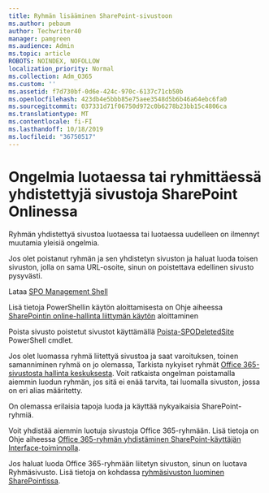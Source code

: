 ```yaml
---
title: Ryhmän lisääminen SharePoint-sivustoon
ms.author: pebaum
author: Techwriter40
manager: pamgreen
ms.audience: Admin
ms.topic: article
ROBOTS: NOINDEX, NOFOLLOW
localization_priority: Normal
ms.collection: Adm_O365
ms.custom: ''
ms.assetid: f7d730bf-0d6e-424c-970c-6137c71cb50b
ms.openlocfilehash: 423db4e5bbb85e75aee3548d5b6b46a64ebc6fa0
ms.sourcegitcommit: 037331d71f06750d972c0b6278b23bb15c4806ca
ms.translationtype: MT
ms.contentlocale: fi-FI
ms.lasthandoff: 10/18/2019
ms.locfileid: "36750517"
---
```

# <a name="issues-when-creating-or-group-connected-sites-in-sharepoint-online"></a>Ongelmia luotaessa tai ryhmittäessä yhdistettyjä sivustoja SharePoint Onlinessa

Ryhmän yhdistettyä sivustoa luotaessa tai luotaessa uudelleen on ilmennyt muutamia yleisiä ongelmia.

 Jos olet poistanut ryhmän ja sen yhdistetyn sivuston ja haluat luoda toisen sivuston, jolla on sama URL-osoite, sinun on poistettava edellinen sivusto pysyvästi.

Lataa [SPO Management Shell](https://support.office.com/article/introduction-to-the-sharepoint-online-management-shell-c16941c3-19b4-4710-8056-34c034493429)

 Lisä tietoja PowerShellin käytön aloittamisesta on Ohje aiheessa [SharePointin online-hallinta liittymän käytön](https://docs.microsoft.com/powershell/module/sharepoint-online/remove-sposite?view=sharepoint-ps) aloittaminen

Poista sivusto poistetut sivustot käyttämällä [Poista-SPODeletedSite](https://docs.microsoft.com/powershell/module/sharepoint-online/remove-sposite?view=sharepoint-ps) PowerShell cmdlet.

Jos olet luomassa ryhmä liitettyä sivustoa ja saat varoituksen, toinen samanniminen ryhmä on jo olemassa, Tarkista nykyiset ryhmät [Office 365-sivustosta hallinta keskuksesta](https://admin.microsoft.com/Adminportal/Home?source=applauncher#/groups). Voit ratkaista ongelman poistamalla aiemmin luodun ryhmän, jos sitä ei enää tarvita, tai luomalla sivuston, jossa on eri alias määritetty.

On olemassa erilaisia tapoja luoda ja käyttää nykyaikaisia SharePoint-ryhmiä.

Voit yhdistää aiemmin luotuja sivustoja Office 365-ryhmään. Lisä tietoja on Ohje aiheessa [Office 365-ryhmän yhdistäminen SharePoint-käyttäjän Interface-toiminnolla](https://docs.microsoft.com/sharepoint/dev/transform/modernize-connect-to-office365-group#connect-an-office-365-group-using-the-sharepoint-user-interface).

Jos haluat luoda Office 365-ryhmään liitetyn sivuston, sinun on luotava Ryhmäsivusto. Lisä tietoja on kohdassa [ryhmäsivuston luominen SharePointissa](https://support.office.com/article/create-a-team-site-in-sharepoint-ef10c1e7-15f3-42a3-98aa-b5972711777d).

